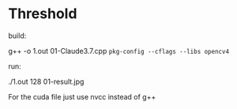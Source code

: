 # Threshold

build:

g++ -o 1.out 01-Claude3.7.cpp `pkg-config --cflags --libs opencv4`

run:

./1.out 128 01-result.jpg

For the cuda file just use nvcc instead of g++
